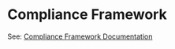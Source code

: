 # Compliance Framework

See: [Compliance Framework Documentation](https://compliance-framework.github.io/docs/) 
